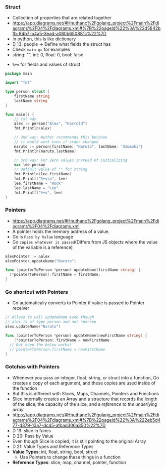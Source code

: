 ### Struct

- Collection of properties that are related together
- https://app.diagrams.net/#Hnuthanc%2Fgolang_project%2Fmain%2Fdiagrams%2F04%2Fdiagrams.xml#%7B%22pageId%22%3A%22d5842bfb-84b7-b4a5-3ead-a080b650881c%22%7D
- In python, this is like dictionary
- D 13: people -> Define what fields the struct has
- Check `main.go` for examples
- string: "", int: 0, float: 0, bool: false

* `%+v` for fields and values of struct

```go
package main

import "fmt"

type person struct {
	firstName string
	lastName string
}

func main() {
	// 1st way
	alex := person{"Alex", "Harrold"}
	fmt.Println(alex)

	// 2nd way: Author recommends this because
	// it would work even if order changed
	naruto := person{firstName: "Naruto", lastName: "Uzumaki"}
	fmt.Println(naruto.lastName)

	// 3rd way: For Zero values instead of initializing
	var lee person
	// Default value of "" for string
	fmt.Println(lee.firstName)
	fmt.Printf("%+v\n", lee)
	lee.firstName = "Rock"
	lee.lastName = "Lee"
	fmt.Printf("%+v", lee)
}
```

### Pointers

* https://app.diagrams.net/#Hnuthanc%2Fgolang_project%2Fmain%2Fdiagrams%2F04%2Fdiagrams.xml
* A pointer holds the memory address of a value.
* Go is `Pass by Value` language
* Go `copies whatever is passed`(Differs from JS objects where the value of the variable is a reference)
```go
alexPointer := &alex
alexPointer.updateName("Naruto")

func (pointerToPerson *person) updateName(firstName string) {
  (*pointerToPerson).firstName = firstName;
}

```

### Go shortcut with Pointers

* Go automatically converts to Pointer if value is passed to Pointer receiver
```go
// Allows to call updateName even though
// alex is of type person and not *person
alex.updateName("Naruto")

func (pointerToPerson *person) updateName(newFirstName string) {
	(*pointerToPerson).firstName = newFirstName
  // But even the below works!
  // pointerToPerson.firstName = newFirstName
}
```

### Gotchas with Pointers

* Whenever you pass an integer, float, string, or struct into a function, Go creates a copy of each argument, and these copies are used inside of the function
* But this is different with Slices, Maps, Channels, Pointers and Functions
* Slice internally creates an Array and a structure that records the length of the slice, the capacity of the slice, and a *reference to the underlying array*
* https://app.diagrams.net/#Hnuthanc%2Fgolang_project%2Fmain%2Fdiagrams%2F04%2Fdiagrams.xml#%7B%22pageId%22%3A%222eb5d477-d379-13a7-dc45-afbad306a350%22%7D
* D 19: slice in funcs
* D 20: Pass by Value
* Even though Slice is copied, it is still pointing to the original Array
* D 21: Value Types and Reference Types
* **Value Types**: int, float, string, bool, struct
  * Use Pointers to change these things in a function
* **Reference Types**: slice, map, channel, pointer, function